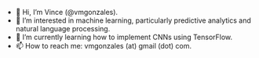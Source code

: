 - 👋 Hi, I’m Vince (@vmgonzales).
- 👀 I’m interested in machine learning, particularly predictive analytics and natural language processing.
- 🌱 I’m currently learning how to implement CNNs using TensorFlow.
- 📫 How to reach me: vmgonzales (at) gmail (dot) com.

<!---
vmgonzales/vmgonzales is a ✨ special ✨ repository because its `README.md` (this file) appears on your GitHub profile.
You can click the Preview link to take a look at your changes.
--->
